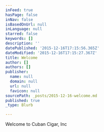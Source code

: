 ```yaml
---
inFeed: true
hasPage: false
inNav: false
isBasedOnUrl: null
inLanguage: null
starred: false
keywords: []
description: ''
datePublished: '2015-12-16T17:15:56.365Z'
dateModified: '2015-12-16T17:15:27.367Z'
title: Welcome
author: []
authors: []
publisher:
  name: null
  domain: null
  url: null
  favicon: null
sourcePath: _posts/2015-12-16-welcome.md
published: true
_type: Blurb

---
```

Welcome to Cuban Cigar, Inc